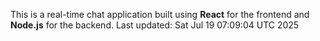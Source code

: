 This is a real-time chat application built using **React** for the frontend and **Node.js** for the backend.
Last updated: Sat Jul 19 07:09:04 UTC 2025
